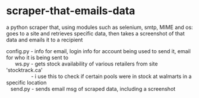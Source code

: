 # scraper-that-emails-data <br />
a python scraper that, using modules such as selenium, smtp, MIME and os: <br />
goes to a site and retrieves specific data, then takes a screenshot of that data and emails it to a recipient<br />


config.py - info for email, login info for account being used to send it, email for who it is being sent to <br />
&nbsp; &nbsp; &nbsp; ws.py - gets stock availability of various retailers from site 'stocktrack.ca' <br />
&nbsp; &nbsp; &nbsp; &nbsp; &nbsp; &nbsp; &nbsp; &nbsp; &nbsp;- i use this to check if certain pools were in stock at walmarts in a specific location <br />
&nbsp; &nbsp;send.py - sends email msg of scraped data, including a screenshot <br />
